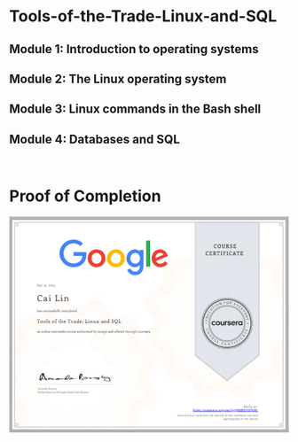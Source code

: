 # Tools-of-the-Trade-Linux-and-SQL

## Module 1: Introduction to operating systems

## Module 2: The Linux operating system

## Module 3: Linux commands in the Bash shell

## Module 4: Databases and SQL 

<br>

# Proof of Completion

<img src="./certificate.png" width=800>